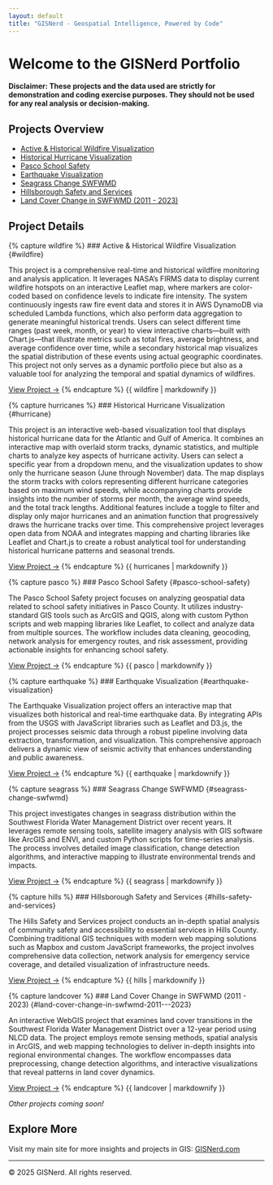 ```yaml
---
layout: default
title: "GISNerd - Geospatial Intelligence, Powered by Code"
---
```


# Welcome to the GISNerd Portfolio

**Disclaimer: These projects and the data used are strictly for demonstration and coding exercise purposes. They should not be used for any real analysis or decision-making.**

## Projects Overview

- [Active & Historical Wildfire Visualization](#wildfire)
- [Historical Hurricane Visualization](#hurricane)
- [Pasco School Safety](#pasco-school-safety)
- [Earthquake Visualization](#earthquake-visualization)
- [Seagrass Change SWFWMD](#seagrass-change-swfwmd)
- [Hillsborough Safety and Services](#hills-safety-and-services)
- [Land Cover Change in SWFWMD (2011 - 2023)](#land-cover-change-in-swfwmd-2011---2023)

## Project Details

<div class="project-card">
{% capture wildfire %}
### Active & Historical Wildfire Visualization {#wildfire}

This project is a comprehensive real-time and historical wildfire monitoring and analysis application. It leverages NASA’s FIRMS data to display current wildfire hotspots on an interactive Leaflet map, where markers are color-coded based on confidence levels to indicate fire intensity. The system continuously ingests raw fire event data and stores it in AWS DynamoDB via scheduled Lambda functions, which also perform data aggregation to generate meaningful historical trends. Users can select different time ranges (past week, month, or year) to view interactive charts—built with Chart.js—that illustrate metrics such as total fires, average brightness, and average confidence over time, while a secondary historical map visualizes the spatial distribution of these events using actual geographic coordinates. This project not only serves as a dynamic portfolio piece but also as a valuable tool for analyzing the temporal and spatial dynamics of wildfires.

[View Project →](https://kevinmgis.github.io/Wildfire_Visualization/map.html)
{% endcapture %}
{{ wildfire | markdownify }}
</div>

<div class="project-card">
{% capture hurricanes %}
### Historical Hurricane Visualization {#hurricane}

This project is an interactive web-based visualization tool that displays historical hurricane data for the Atlantic and Gulf of America. It combines an interactive map with overlaid storm tracks, dynamic statistics, and multiple charts to analyze key aspects of hurricane activity. Users can select a specific year from a dropdown menu, and the visualization updates to show only the hurricane season (June through November) data. The map displays the storm tracks with colors representing different hurricane categories based on maximum wind speeds, while accompanying charts provide insights into the number of storms per month, the average wind speeds, and the total track lengths. Additional features include a toggle to filter and display only major hurricanes and an animation function that progressively draws the hurricane tracks over time. This comprehensive project leverages open data from NOAA and integrates mapping and charting libraries like Leaflet and Chart.js to create a robust analytical tool for understanding historical hurricane patterns and seasonal trends.

[View Project →](https://kevinmgis.github.io/Hurricane_Visualization/map.html)
{% endcapture %}
{{ hurricanes | markdownify }}
</div>

<div class="project-card">
{% capture pasco %}
### Pasco School Safety {#pasco-school-safety}

The Pasco School Safety project focuses on analyzing geospatial data related to school safety initiatives in Pasco County. It utilizes industry-standard GIS tools such as ArcGIS and QGIS, along with custom Python scripts and web mapping libraries like Leaflet, to collect and analyze data from multiple sources. The workflow includes data cleaning, geocoding, network analysis for emergency routes, and risk assessment, providing actionable insights for enhancing school safety.

[View Project →](https://kevinmgis.github.io/Pasco_School_Safety/map.html)
{% endcapture %}
{{ pasco | markdownify }}
</div>

<div class="project-card">
{% capture earthquake %}
### Earthquake Visualization {#earthquake-visualization}

The Earthquake Visualization project offers an interactive map that visualizes both historical and real-time earthquake data. By integrating APIs from the USGS with JavaScript libraries such as Leaflet and D3.js, the project processes seismic data through a robust pipeline involving data extraction, transformation, and visualization. This comprehensive approach delivers a dynamic view of seismic activity that enhances understanding and public awareness.

[View Project →](https://kevinmgis.github.io/Earthquake_Visualization/map.html)
{% endcapture %}
{{ earthquake | markdownify }}
</div>

<div class="project-card">
{% capture seagrass %}
### Seagrass Change SWFWMD {#seagrass-change-swfwmd}

This project investigates changes in seagrass distribution within the Southwest Florida Water Management District over recent years. It leverages remote sensing tools, satellite imagery analysis with GIS software like ArcGIS and ENVI, and custom Python scripts for time-series analysis. The process involves detailed image classification, change detection algorithms, and interactive mapping to illustrate environmental trends and impacts.

[View Project →](https://kevinmgis.github.io/Seagrass_Change_SWFWMD/map.html)
{% endcapture %}
{{ seagrass | markdownify }}
</div>

<div class="project-card">
{% capture hills %}
### Hillsborough Safety and Services {#hills-safety-and-services}

The Hills Safety and Services project conducts an in-depth spatial analysis of community safety and accessibility to essential services in Hills County. Combining traditional GIS techniques with modern web mapping solutions such as Mapbox and custom JavaScript frameworks, the project involves comprehensive data collection, network analysis for emergency service coverage, and detailed visualization of infrastructure needs.

[View Project →](https://kevinmgis.github.io/Hills_Safety_and_Services/map.html)
{% endcapture %}
{{ hills | markdownify }}
</div>

<div class="project-card">
{% capture landcover %}
### Land Cover Change in SWFWMD (2011 - 2023) {#land-cover-change-in-swfwmd-2011---2023}

An interactive WebGIS project that examines land cover transitions in the Southwest Florida Water Management District over a 12-year period using NLCD data. The project employs remote sensing methods, spatial analysis in ArcGIS, and web mapping technologies to deliver in-depth insights into regional environmental changes. The workflow encompasses data preprocessing, change detection algorithms, and interactive visualizations that reveal patterns in land cover dynamics.

[View Project →](https://kevinmgis.github.io/LandUse_Change_Web/map.html)
{% endcapture %}
{{ landcover | markdownify }}
</div>

*Other projects coming soon!*

## Explore More

Visit my main site for more insights and projects in GIS: [GISNerd.com](https://gisnerd.com)

---

© 2025 GISNerd. All rights reserved.